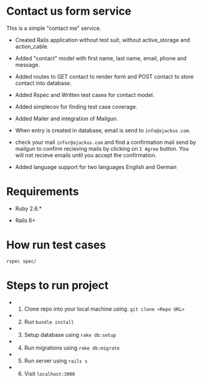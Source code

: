 # Contact us form service

This is a simple "contact me" service.

* Created Rails application without test suit, without active_storage and action_cable.

* Added "contact" model with first name, last name, email, phone and message.

* Added routes to GET contact to render form and POST contact to store contact into database.

* Added Rspec and Written test cases for contact model.

* Added simplecov for finding test case coverage.

* Added Mailer and integration of Mailgun.

* When entry is created in database, email is send to ```info@ajackus.com```.

* check your mail ```infor@ajackus.com``` and find a confirmation mail send by mailgun to confirm recieving mails by clicking on ```I Agree``` button. You will not recieve emails until you accept the confirmation.

* Added language support for two languages English and German

# Requirements

* Ruby 2.6.*

* Rails 6+



# How run test cases

```rspec spec/```

# Steps to run project

* 1. Clone repo into your local machine using.
```git clone <Repo URL>```

* 2. Run ```bundle install```

* 3. Setup database using  ```rake db:setup```

* 4. Run migrations using ```rake db:migrate```

* 5. Run server using ``rails s``

* 6. Visit ```localhost:3000```
